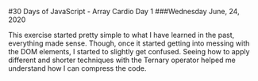 #30 Days of JavaScript - Array Cardio Day 1 ###Wednesday June, 24, 2020

This exercise started pretty simple to what I have learned in the past, everything made sense. Though, once it started getting into messing with the DOM elements, I started to slightly get confused. Seeing how to apply different and shorter techniques with the Ternary operator helped me understand how I can compress the code. 